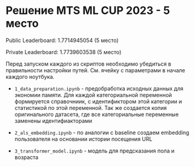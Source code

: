 # Решение MTS ML CUP 2023 - 5 место

Public Leaderboard: 1.7714945054 (5 место)

Private Leaderboard: 1.7739603538 (5 место)

Перед запуском каждого из скриптов необходимо убедиться в правильности настройки путей. См. ячейку с параметрами в начале каждого ноутбука.

* `1_data_preparation.ipynb` - предобработка исходных данных для экономии памяти. Для каждой категориальной переменной формируется справочниик, с идентификтором этой категории и статистикой по этой переменной. Так же создается копия оригинального датасета, где все категориальные переменные заменены идентифиакторами

* `2_als_embedding.ipynb` - по аналогии с baseline создаем embedding пользователя на основании истории посещения URL

* `3_transformer_model.ipynb` -  модель для предсказания пола и возраста

